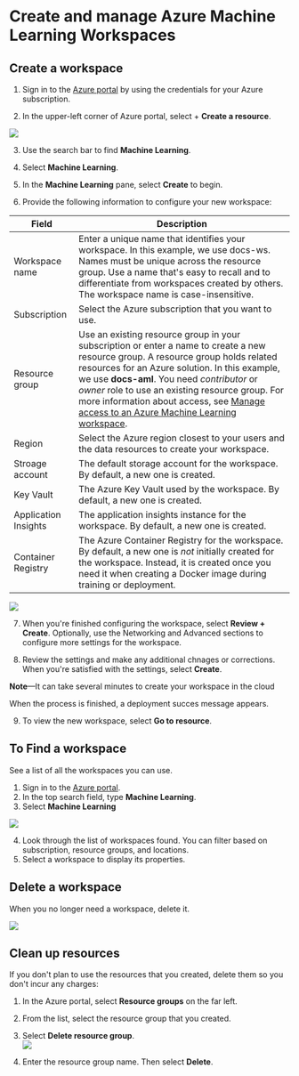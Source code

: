 # Create and manage Azure Machine Learning Workspaces

## Create a workspace

1. Sign in to the [Azure portal](https://portal.azure.com/) by using the credentials for your Azure subscription.


2. In the upper-left corner of Azure portal, select + **Create a resource**.

![](https://docs.microsoft.com/en-us/azure/machine-learning/media/how-to-manage-workspace/create-workspace.gif)

3. Use the search bar to find **Machine Learning**.

4. Select **Machine Learning**.

5. In the **Machine Learning** pane, select **Create** to begin.

6. Provide the following information to configure your new workspace:

| **Field** | **Description** |
| --------  |  ---------------|
| Workspace name | Enter a unique name that identifies your workspace. In this example, we use docs-ws. Names must be unique across the resource group. Use a name that's easy to recall and to differentiate from workspaces created by others. The workspace name is case-insensitive.|
| Subscription | Select the Azure subscription that you want to use. |
| Resource group | Use an existing resource group in your subscription or enter a name to create a new resource group. A resource group holds related resources for an Azure solution. In this example, we use **docs-aml**. You need *contributor* or *owner* role to use an existing resource group. For more information about access, see [Manage access to an Azure Machine Learning workspace](https://docs.microsoft.com/en-us/azure/machine-learning/how-to-assign-roles). |
| Region | Select the Azure region closest to your users and the data resources to create your workspace. |
| Stroage account | The default storage account for the workspace. By default, a new one is created. |
| Key Vault | The Azure Key Vault used by the workspace. By default, a new one is created. |
| Application Insights | The application insights instance for the workspace. By default, a new one is created. |
| Container Registry | The Azure Container Registry for the workspace. By default, a new one is *not* initially created for the workspace. Instead, it is created once you need it when creating a Docker image during training or deployment. | 

![](https://docs.microsoft.com/en-us/azure/machine-learning/media/how-to-manage-workspace/create-workspace-form.png)

7. When you're finished configuring the workspace, select **Review + Create**. Optionally, use the Networking and Advanced sections to configure more settings for the workspace.

8. Review the settings and make any additional chnages or corrections. When you're satisfied with the settings, select **Create**. 

**Note**—It can take several minutes to create your workspace in the cloud

When the process is finished, a deployment succes message appears. 

9. To view the new workspace, select **Go to resource**.


## To Find a workspace
See a list of all the workspaces you can use.

1. Sign in to the [Azure portal](https://portal.azure.com/).
2. In the top search field, type **Machine Learning**.
3. Select **Machine Learning** 

![](https://docs.microsoft.com/en-us/azure/machine-learning/media/how-to-manage-workspace/find-workspaces.png)

4. Look through the list of workspaces found. You can filter based on subscription, resource groups, and locations.
5. Select a workspace to display its properties. 

## Delete a workspace
When you no longer need a workspace, delete it.

![](https://docs.microsoft.com/en-us/azure/machine-learning/media/how-to-manage-workspace/delete-workspace.png)

## Clean up resources

If you don't plan to use the resources that you created, delete them so you don't incur any charges:

1. In the Azure portal, select **Resource groups** on the far left. 
2. From the list, select the resource group that you created.
3. Select **Delete resource group**. <br>
![](https://docs.microsoft.com/en-us/azure/includes/media/aml-delete-resource-group/delete-resources.png)

4. Enter the resource group name. Then select **Delete**. 

